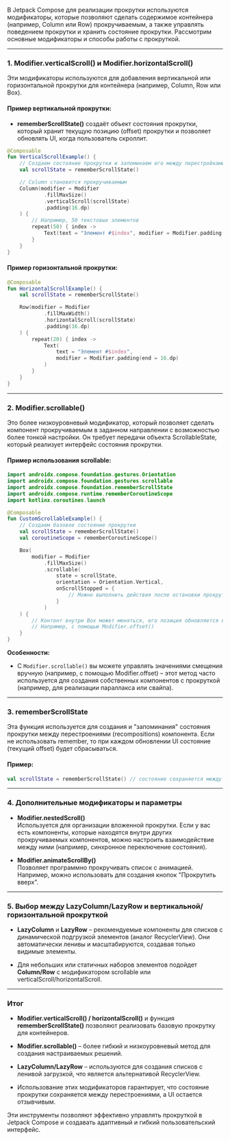 В Jetpack Compose для реализации прокрутки используются модификаторы, которые позволяют сделать содержимое контейнера (например, Column или Row) прокручиваемым, а также управлять поведением прокрутки и хранить состояние прокрутки. Рассмотрим основные модификаторы и способы работы с прокруткой.

---

### 1. Modifier.verticalScroll() и Modifier.horizontalScroll()

Эти модификаторы используются для добавления вертикальной или горизонтальной прокрутки для контейнера (например, Column, Row или Box).

#### Пример вертикальной прокрутки:

- **rememberScrollState()** создаёт объект состояния прокрутки, который хранит текущую позицию (offset) прокрутки и позволяет обновлять UI, когда пользователь скроллит.
    

```kotlin
@Composable
fun VerticalScrollExample() {
    // Создаем состояние прокрутки и запоминаем его между перестройками
    val scrollState = rememberScrollState()

    // Column становится прокручиваемым
    Column(modifier = Modifier
            .fillMaxSize()
            .verticalScroll(scrollState)
            .padding(16.dp)
    ) {
        // Например, 50 текстовых элементов
        repeat(50) { index ->
            Text(text = "Элемент #$index", modifier = Modifier.padding(vertical = 4.dp))
        }
    }
}
```

#### Пример горизонтальной прокрутки:

```kotlin
@Composable
fun HorizontalScrollExample() {
    val scrollState = rememberScrollState()

    Row(modifier = Modifier
            .fillMaxWidth()
            .horizontalScroll(scrollState)
            .padding(16.dp)
    ) {
        repeat(20) { index ->
            Text(
                text = "Элемент #$index",
                modifier = Modifier.padding(end = 16.dp)
            )
        }
    }
}
```

---

### 2. Modifier.scrollable()

Это более низкоуровневый модификатор, который позволяет сделать компонент прокручиваемым в заданном направлении с возможностью более тонкой настройки. Он требует передачи объекта ScrollableState, который реализует интерфейс состояния прокрутки.

#### Пример использования scrollable:

```kotlin
import androidx.compose.foundation.gestures.Orientation
import androidx.compose.foundation.gestures.scrollable
import androidx.compose.foundation.rememberScrollState
import androidx.compose.runtime.rememberCoroutineScope
import kotlinx.coroutines.launch

@Composable
fun CustomScrollableExample() {
    // Создаем базовое состояние прокрутки
    val scrollState = rememberScrollState()
    val coroutineScope = rememberCoroutineScope()

    Box(
        modifier = Modifier
            .fillMaxSize()
            .scrollable(
                state = scrollState,
                orientation = Orientation.Vertical,
                onScrollStopped = {
                    // Можно выполнить действия после остановки прокрутки
                }
            )
    ) {
        // Контент внутри Box может меняться, его позиция обновляется в зависимости от scrollState.value
        // Например, с помощью Modifier.offset()
    }
}
```

**Особенности:**

- С `Modifier.scrollable()` вы можете управлять значениями смещения вручную (например, с помощью Modifier.offset) – этот метод часто используется для создания собственных компонентов с прокруткой (например, для реализации параллакса или свайпа).
    

---

### 3. rememberScrollState

Эта функция используется для создания и "запоминания" состояния прокрутки между перестроениями (recompositions) компонента. Если не использовать remember, то при каждом обновлении UI состояние (текущий offset) будет сбрасываться.

#### Пример:

```kotlin
val scrollState = rememberScrollState() // состояние сохраняется между recompositions
```

---

### 4. Дополнительные модификаторы и параметры

- **Modifier.nestedScroll()**  
    Используется для организации вложенной прокрутки. Если у вас есть компоненты, которые находятся внутри других прокручиваемых компонентов, можно настроить взаимодействие между ними (например, синхронное переключение состояния).
    
- **Modifier.animateScrollBy()**  
    Позволяет программно прокручивать список с анимацией. Например, можно использовать для создания кнопок "Прокрутить вверх".
    

---

### 5. Выбор между LazyColumn/LazyRow и вертикальной/горизонтальной прокруткой

- **LazyColumn** и **LazyRow** – рекомендуемые компоненты для списков с динамической подгрузкой элементов (аналог RecyclerView). Они автоматически ленивы и масштабируются, создавая только видимые элементы.
    
- Для небольших или статичных наборов элементов подойдет **Column/Row** с модификатором scrollable или verticalScroll/horizontalScroll.
    

---

### Итог

- **Modifier.verticalScroll() / horizontalScroll()** и функция **rememberScrollState()** позволяют реализовать базовую прокрутку для контейнеров.
    
- **Modifier.scrollable()** – более гибкий и низкоуровневый метод для создания настраиваемых решений.
    
- **LazyColumn/LazyRow** – используются для создания списков с ленивой загрузкой, что является альтернативой RecyclerView.
    
- Использование этих модификаторов гарантирует, что состояние прокрутки сохраняется между перестроениями, а UI остается отзывчивым.
    

Эти инструменты позволяют эффективно управлять прокруткой в Jetpack Compose и создавать адаптивный и гибкий пользовательский интерфейс.